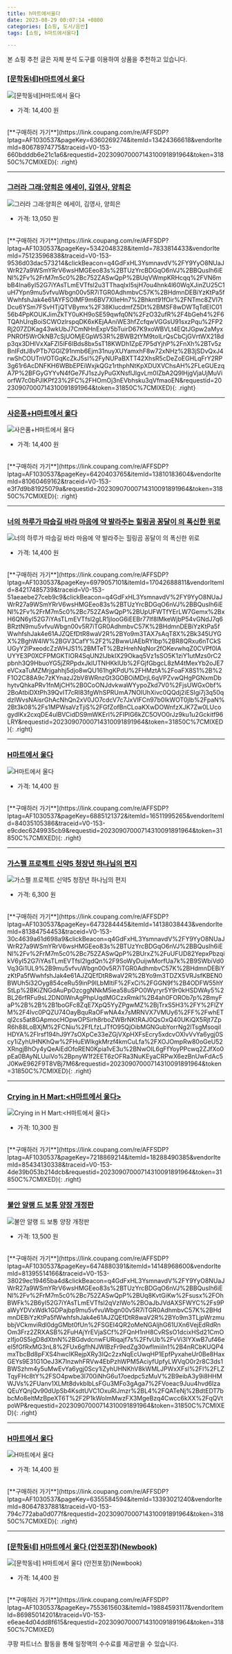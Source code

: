```yaml
---
title: h마트에서울다
date: 2023-08-29 00:07:14 +0800
categories: [쇼핑, 도서/음반]
tags: [쇼핑, h마트에서울다]

---
```


본 쇼핑 추천 글은 자체 분석 도구를 이용하여 상품을 추천하고 있습니다.
### [[문학동네]H마트에서 울다](https://link.coupang.com/re/AFFSDP?lptag=AF1030537&pageKey=6360269274&itemId=13424366618&vendorItemId=80678974775&traceid=V0-153-660bdddb6e21c1a6&requestid=20230907000714310091891964&token=31850C%7CMIXED)
![[문학동네]H마트에서 울다](https://ads-partners.coupang.com/image1/iR8FkGqBiGIQ9FC7iecwcX5-jzyfPeNQ7iAreGMKDgH62J4N1zeg1RZWKADnHcSxgX0lzD0EBz9K2co34ZQ4LPWcMgedjGKTwVyIosJPC5fWhW-l4P2R_CVU8JH8JtuQlAlT8zMwiMEc7W4uQLtLQ9dxWW0FYqPL5YBWDolACrPH4PjVxr13HqOQDQT4tl21399kDVJng_RioVbyplU1PpA6oIcPSmjrgzOMSp_dstLeCy7U7hQ4l8wk9atgzl-N-uYF8uzocgOxw_MclKjwr8w5)
- 가격: 14,400 원
<br>
[**구매하러 가기**](https://link.coupang.com/re/AFFSDP?lptag=AF1030537&pageKey=6360269274&itemId=13424366618&vendorItemId=80678974775&traceid=V0-153-660bdddb6e21c1a6&requestid=20230907000714310091891964&token=31850C%7CMIXED){: .right}
<br>

---

### [그러라 그래:양희은 에세이, 김영사, 양희은](https://link.coupang.com/re/AFFSDP?lptag=AF1030537&pageKey=5342048328&itemId=7833814433&vendorItemId=75123596838&traceid=V0-153-9536d03dac573214&clickBeacon=q4GdFxHL3YsmnavdV%2FY9YyO8NUaJWrR27a9WSmYRrV6wsHMGEeo83s%2BTUzYrcBDGqO6nVJ%2BBQusIh6iENl%2Fv%2FrM7m5c0%2Bc752ZASwQpP%2BUqVWmpKRHcqq%2FVN6mbB4lna6yI52G7iYAsTLmEVTfsl2u3TThaqIxI5sjH7ou4hnk4l60WqXJinZU25C1uH7Ypn9mu5vfvuWbgn00v5R7iTGR0AdhmbvC57K%2BHdmnDEBiYzKtPa5fWwhfshJak4e61AYFSOIMF9m6BV7XIIeHn7%2Bhknt91fOir%2FNTmc8ZVI7tDcu6YSm7FSvHTjQTVBymx%2F38KIucdmfZ5Dt%2BMSF8wDWTqTdEIC0156b4PpKOUKJimZkTY0uKH9oSE59qwfq0N%2FzO32ufR%2F4bGeh4%2F6TQAhUrqBoiSCWOzlrspqDK6xKEjAAniWE3hfZcfqwVGGsU91sxzPqu%2FP2Rj207ZDKag43wkUbJ7CmNHnExpV5bTuirD67K9xoWBVLt4EQtJGpw2aMyxPNR0f5WrOkNB7cSjUOMjEGpW53R%2BWB2tYM9toILrQsCbCjGVrtWX218dp3qx3DHIVxXaFZI5lF6lBds8bx5sT18KWDh1ZpE7P5dYjhP%2FnXh%2BTv5zBnIFdtJ8vPTb7GGlZ91nmb6Ejm31nuyXUYamxhF8w72xNHz%2B3jSDvQxJ4rwShCOUTnVOTGqKcZkJ5sI%2FyNUPaBXTT42XhsR5cDeZoEGHLqFrY2RP3g61r6AcDNFKH6WBbEPEiWxjkQGz1rthphNtKpXDUXVChsAH%2FLeGUEzqA7P%2BFGyGYYvN4fGe7FJ1szJyPuGXNsflJIgvLm0IZbA2Q9lHjgVjaUjMuViorfW7c0bPJIKPf23%2FC%2FHOmOj3nEVbhsku3qVfmaoEN&requestid=20230907000714310091891964&token=31850C%7CMIXED)
![그러라 그래:양희은 에세이, 김영사, 양희은](https://ads-partners.coupang.com/image1/5ZWvRE3eXgvSqHsS5biaTDJYi4d2qUs2B-vYz011kzg5SFkldh9M4u3Lb9zAdPIkHDfPJbRWrM-Yb2bvOydRllNAuollZCWaP3Rh9i9uPLhfW9PmjNTwvPYOIBuEbLidC8QDklt0F7C3ahzIkq0fPsq0DUlOamRV3FuUDd27sIKa3PFLk5Nyp2_tTSSFF3JnqX852DwWbpwmAWxVH8ya9vqRxFgoWvtT3j0O-BzzwPvKDuwZSQxPXyoh_rPd76SC8d5OrF_YxGhzT9NW5GWGEHKM_hhSFREHZDZ-RG2uflY7Kd6e)
- 가격: 13,050 원
<br>
[**구매하러 가기**](https://link.coupang.com/re/AFFSDP?lptag=AF1030537&pageKey=5342048328&itemId=7833814433&vendorItemId=75123596838&traceid=V0-153-9536d03dac573214&clickBeacon=q4GdFxHL3YsmnavdV%2FY9YyO8NUaJWrR27a9WSmYRrV6wsHMGEeo83s%2BTUzYrcBDGqO6nVJ%2BBQusIh6iENl%2Fv%2FrM7m5c0%2Bc752ZASwQpP%2BUqVWmpKRHcqq%2FVN6mbB4lna6yI52G7iYAsTLmEVTfsl2u3TThaqIxI5sjH7ou4hnk4l60WqXJinZU25C1uH7Ypn9mu5vfvuWbgn00v5R7iTGR0AdhmbvC57K%2BHdmnDEBiYzKtPa5fWwhfshJak4e61AYFSOIMF9m6BV7XIIeHn7%2Bhknt91fOir%2FNTmc8ZVI7tDcu6YSm7FSvHTjQTVBymx%2F38KIucdmfZ5Dt%2BMSF8wDWTqTdEIC0156b4PpKOUKJimZkTY0uKH9oSE59qwfq0N%2FzO32ufR%2F4bGeh4%2F6TQAhUrqBoiSCWOzlrspqDK6xKEjAAniWE3hfZcfqwVGGsU91sxzPqu%2FP2Rj207ZDKag43wkUbJ7CmNHnExpV5bTuirD67K9xoWBVLt4EQtJGpw2aMyxPNR0f5WrOkNB7cSjUOMjEGpW53R%2BWB2tYM9toILrQsCbCjGVrtWX218dp3qx3DHIVxXaFZI5lF6lBds8bx5sT18KWDh1ZpE7P5dYjhP%2FnXh%2BTv5zBnIFdtJ8vPTb7GGlZ91nmb6Ejm31nuyXUYamxhF8w72xNHz%2B3jSDvQxJ4rwShCOUTnVOTGqKcZkJ5sI%2FyNUPaBXTT42XhsR5cDeZoEGHLqFrY2RP3g61r6AcDNFKH6WBbEPEiWxjkQGz1rthphNtKpXDUXVChsAH%2FLeGUEzqA7P%2BFGyGYYvN4fGe7FJ1szJyPuGXNsflJIgvLm0IZbA2Q9lHjgVjaUjMuViorfW7c0bPJIKPf23%2FC%2FHOmOj3nEVbhsku3qVfmaoEN&requestid=20230907000714310091891964&token=31850C%7CMIXED){: .right}
<br>

---

### [사은품+H마트에서 울다](https://link.coupang.com/re/AFFSDP?lptag=AF1030537&pageKey=6420403765&itemId=13810183604&vendorItemId=81060469162&traceid=V0-153-e3f7d9b81925079a&requestid=20230907000714310091891964&token=31850C%7CMIXED)
![사은품+H마트에서 울다](https://ads-partners.coupang.com/image1/YHI1up847IaAskRLYARaVF8oD6sqRlFoPKREefCce_TvgKzRT8SgcQ-OLzITHyNDLzJu823wKk1G64otrN735fSGepluLNe73kzNul2UElRSHSjV2K_vC7-NOKtj_-QlAHatEH5XlmiTy_Pzsz-sN3GbfYtw_PG20ztwERNtd-hkGWhieNSFay9deJtDdVdecE2zFwpitM3T9qROTCRTub5pkmQK6xH887MabxGezCMEJVGm0sJmOnV-WHABL5Hsodcfp4sGHXuVuZGUoQGzdVVWEeUdotQtmKVzaRDKu5E=)
- 가격: 14,400 원
<br>
[**구매하러 가기**](https://link.coupang.com/re/AFFSDP?lptag=AF1030537&pageKey=6420403765&itemId=13810183604&vendorItemId=81060469162&traceid=V0-153-e3f7d9b81925079a&requestid=20230907000714310091891964&token=31850C%7CMIXED){: .right}
<br>

---

### [너의 하루가 따숩길 바라 마음에 약 발라주는 힐링곰 꽁달이 의 폭신한 위로](https://link.coupang.com/re/AFFSDP?lptag=AF1030537&pageKey=6979057101&itemId=17042688811&vendorItemId=84217485739&traceid=V0-153-51aeaebe27ceb9c9&clickBeacon=q4GdFxHL3YsmnavdV%2FY9YyO8NUaJWrR27a9WSmYRrV6wsHMGEeo83s%2BTUzYrcBDGqO6nVJ%2BBQusIh6iENl%2Fv%2FrM7m5c0%2Bc752ZASwQpP%2BUpUFWTfYErLW7Gemx%2BxH6QN6yI52G7iYAsTLmEVTfsl2gLR1jIooG6iEEBr77If8lMkeWjbP54vGNdJ7q6BRztN9mu5vfvuWbgn00v5R7iTGR0AdhmbvC57K%2BHdmnDEBiYzKtPa5fWwhfshJak4e61AJZQEfDtR8waV2R%2BYo9m3TAX7sAqT8X%2Bk345UYGX%2BghW4lW%2BGV3CafY%2F2%2BwwUAEbRYIbp%2BR8QRxu6nTCkSUGyY2lPxeodcZzWHJS1%2BMTeT%2BzHrehNqNor2fOKevwhqZ0CVPf0lAUYYE3P0XCFPMGKTlOR4SqUN2lJbkIX29Okaq5Vz1sSO5K1ziY1utMzs0rC2pbnh3Q9HbuoYG5jZRPpdxJklUTNHKklUb%2FGjfGbgcL8zM4tMexYb2oJE7eVCxaTuMZMrjgahhj5djo8wQU161hgKPdU%2FHMztA%2FoaFX8S1%2B%2F1O2C88A9c7zKYnazJ2bV8WRnzGt3GOBOiMDrjL6qVPZvwQHgPGNxmDbhytvQhkaPRv1fnMjCH%2B0CoONJdvkwaWYypoZkd7V0%2FjsUWGxObf%2BoAtbiDXtPh39QvIT7cRI83fgWhSPRUmA7NOIUhXivc0QQdj2iESIgi7j3q50qdzIWvsNAisrGhAcNhQn2xV0JO7cdcV7c7JxVlFCn97b0IkWOT0jlb%2FpaN%2Bt3k08%2Fs1MPWsaVzTjiS%2FGfZofBnCLoaKXwDOWnfzXJK7Zw0LUcogydlKx2cxqDE4uIBVCidDS9mWKErl%2FIPlG6kZC5OVO0rJz9ku1u2Gckitf96LRY&requestid=20230907000714310091891964&token=31850C%7CMIXED)
![너의 하루가 따숩길 바라 마음에 약 발라주는 힐링곰 꽁달이 의 폭신한 위로](https://ads-partners.coupang.com/image1/5U4zizGf8kgzVi0Y5ZCmHf54krWFTJF49JN0M6mgAiI6yqvackg45N7wHrGNOTHy6Zo42ErvgmNvumdh955s0V55zDV00V8A2CDOH8jB4Im2zJWHw_jZYhuWRp1IEx8j1gX_jbTAPnuo58iFYIfofCsnTnmiUXzUWM8sI9M0RMdGuBRUuGPagZQhoFJBwLvVkg1DLGOopg6jkvpVn3kzVc_C3jh31tt_NlS0IIve7LsuMmrV8kX6aI7ahmTH8bCV2YA5aS1Ts88IRt4C9mdWPO8vYtP-LZ0c793txbBrPTu87q1y)
- 가격: 14,400 원
<br>
[**구매하러 가기**](https://link.coupang.com/re/AFFSDP?lptag=AF1030537&pageKey=6979057101&itemId=17042688811&vendorItemId=84217485739&traceid=V0-153-51aeaebe27ceb9c9&clickBeacon=q4GdFxHL3YsmnavdV%2FY9YyO8NUaJWrR27a9WSmYRrV6wsHMGEeo83s%2BTUzYrcBDGqO6nVJ%2BBQusIh6iENl%2Fv%2FrM7m5c0%2Bc752ZASwQpP%2BUpUFWTfYErLW7Gemx%2BxH6QN6yI52G7iYAsTLmEVTfsl2gLR1jIooG6iEEBr77If8lMkeWjbP54vGNdJ7q6BRztN9mu5vfvuWbgn00v5R7iTGR0AdhmbvC57K%2BHdmnDEBiYzKtPa5fWwhfshJak4e61AJZQEfDtR8waV2R%2BYo9m3TAX7sAqT8X%2Bk345UYGX%2BghW4lW%2BGV3CafY%2F2%2BwwUAEbRYIbp%2BR8QRxu6nTCkSUGyY2lPxeodcZzWHJS1%2BMTeT%2BzHrehNqNor2fOKevwhqZ0CVPf0lAUYYE3P0XCFPMGKTlOR4SqUN2lJbkIX29Okaq5Vz1sSO5K1ziY1utMzs0rC2pbnh3Q9HbuoYG5jZRPpdxJklUTNHKklUb%2FGjfGbgcL8zM4tMexYb2oJE7eVCxaTuMZMrjgahhj5djo8wQU161hgKPdU%2FHMztA%2FoaFX8S1%2B%2F1O2C88A9c7zKYnazJ2bV8WRnzGt3GOBOiMDrjL6qVPZvwQHgPGNxmDbhytvQhkaPRv1fnMjCH%2B0CoONJdvkwaWYypoZkd7V0%2FjsUWGxObf%2BoAtbiDXtPh39QvIT7cRI83fgWhSPRUmA7NOIUhXivc0QQdj2iESIgi7j3q50qdzIWvsNAisrGhAcNhQn2xV0JO7cdcV7c7JxVlFCn97b0IkWOT0jlb%2FpaN%2Bt3k08%2Fs1MPWsaVzTjiS%2FGfZofBnCLoaKXwDOWnfzXJK7Zw0LUcogydlKx2cxqDE4uIBVCidDS9mWKErl%2FIPlG6kZC5OVO0rJz9ku1u2Gckitf96LRY&requestid=20230907000714310091891964&token=31850C%7CMIXED){: .right}
<br>

---

### [H마트에서 울다](https://link.coupang.com/re/AFFSDP?lptag=AF1030537&pageKey=6885121372&itemId=16511995265&vendorItemId=84035105386&traceid=V0-153-e9cdec6249935cb9&requestid=20230907000714310091891964&token=31850C%7CMIXED)
![H마트에서 울다](https://ads-partners.coupang.com/image1/SkhnZ1UUSMkBHGgjSpFYKPnMvdGodIaSdHC_M950JTAC4lisNVJ1rM7bJrT8LWIqC7SU715rLhP8SMRW4RZ2xtUyE6Fak7EApyTAD4EWxTYevNOLOHVt-eMpaGsdpT9biRwFfvG4dLCbEXT_9K9zl_H0K19DWh03xK1gt9XUsSGlkLLUq7RDtd3o-fVVOUXielXuBscz32G5bumzlyjb1D2-tZiYVocnv6Gqw0CJHaXskSLI_liWXHm27sZzUGC5If-p9DNRJSgIFMXPiwb0tTn4TADd8tOnI5GW6dYPCw==)
- 가격: 14,400 원
<br>
[**구매하러 가기**](https://link.coupang.com/re/AFFSDP?lptag=AF1030537&pageKey=6885121372&itemId=16511995265&vendorItemId=84035105386&traceid=V0-153-e9cdec6249935cb9&requestid=20230907000714310091891964&token=31850C%7CMIXED){: .right}
<br>

---

### [가스펠 프로젝트 신약5 청장년 하나님의 편지](https://link.coupang.com/re/AFFSDP?lptag=AF1030537&pageKey=6473284445&itemId=14138038443&vendorItemId=81384754453&traceid=V0-153-30c4639a61d698a9&clickBeacon=q4GdFxHL3YsmnavdV%2FY9YyO8NUaJWrR27a9WSmYRrV6wsHMGEeo83s%2BTUzYrcBDGqO6nVJ%2BBQusIh6iENl%2Fv%2FrM7m5c0%2Bc752ZASwQpP%2BUrxZ%2FuUFUD82YepxPbzqikV6yI52G7iYAsTLmEVTfsl2lgdQn%2F9SoWyDuijwMorfUa7k%2B9SWbiVd0Vq3Gi1UL9%2B9mu5vfvuWbgn00v5R7iTGR0AdhmbvC57K%2BHdmnDEBiYzKtPa5fWwhfshJak4e61AJZQEfDtR8waV2R%2BYo9m3TDZX5VRJsfKBEN0BWUh5i32Oyg854ceRu59inP9ILbMItiF%2FxCi%2FGGN9f%2B4ODFW55hYStLp%2BKiZNGdAuPpOzcggNNkM5iea58uSPO0Wyryr5Y9r0kHSDWAy5%2BL26rfRFu9sL2DN0lWnAgPhpUqdMGCzxRmkI%2B4ah0FOROb7p%2BmyFaP%2B%2B%2B1boGFc8ZqE7XpQ5YyZPgwMZ%2BjTrxS5H3%2FY%2FlZYM%2F4Ivc0PQZU74OayBquRaOFwNA4x7sMRNVX7VMUy6%2FF%2FwhETql2cs5at8GApmocHOpwOPSirh8rboZWBrNKtRAJ0QsOxQ40UKiQX5Rjt7ZpR6h88LoBXjM%2FCNiu%2FfLfzLJTfO95QjOibMGNGubYorrNg2lTsgMsoqiIHDYA%2Flrsf194hJ9Y7sOXpCe33eZGjVXpHXFsEcry5xdcvOXlvVvYa6ygj0Scy1iZyhUHNKhQw%2FHuEWlkgkMrzf4kmCuLfa%2FXOJOmpRw80oGeU52XRngjBhOy4yQeAiEdOfoREN0Kpia1vE3u%2BNwOlL6gFfYoyPPcwq2ZJfXo0pEa0BAyNLUuiVo%2BpnyW1f2EET6zOFRa3NuKEyaCRPwX6ezBnUwFdAc5J0KwE962F9T8VBj7M6&requestid=20230907000714310091891964&token=31850C%7CMIXED)
![가스펠 프로젝트 신약5 청장년 하나님의 편지](https://ads-partners.coupang.com/image1/R6v6n7tj65i0LU6_RxJGFczewv22UtrjvMYT52B9UEKrOv3NnNifXETpPrueu2nMw6FqFsirKEC3icUvzhGY6VFq-zZVqyk_XB-PAhnigRuhoy1HRp59AcsR09EHqZBXL1qfi3sXTLHq1xSFfBsqMNDeC8iRWEoJhkqIMAvPUcI_b1LCo882yB-sDZ3R-0Bzq7RIsb_Rp6bTChP7zolkko2rdMtNRozvlLGckvepCxqVyNxJpbXYP0K8_CtvUygRiP8H3UHirDfBQixzZahGzF8b1FE27nE9Sz2z2b6weE2W0hGkGjA=)
- 가격: 6,300 원
<br>
[**구매하러 가기**](https://link.coupang.com/re/AFFSDP?lptag=AF1030537&pageKey=6473284445&itemId=14138038443&vendorItemId=81384754453&traceid=V0-153-30c4639a61d698a9&clickBeacon=q4GdFxHL3YsmnavdV%2FY9YyO8NUaJWrR27a9WSmYRrV6wsHMGEeo83s%2BTUzYrcBDGqO6nVJ%2BBQusIh6iENl%2Fv%2FrM7m5c0%2Bc752ZASwQpP%2BUrxZ%2FuUFUD82YepxPbzqikV6yI52G7iYAsTLmEVTfsl2lgdQn%2F9SoWyDuijwMorfUa7k%2B9SWbiVd0Vq3Gi1UL9%2B9mu5vfvuWbgn00v5R7iTGR0AdhmbvC57K%2BHdmnDEBiYzKtPa5fWwhfshJak4e61AJZQEfDtR8waV2R%2BYo9m3TDZX5VRJsfKBEN0BWUh5i32Oyg854ceRu59inP9ILbMItiF%2FxCi%2FGGN9f%2B4ODFW55hYStLp%2BKiZNGdAuPpOzcggNNkM5iea58uSPO0Wyryr5Y9r0kHSDWAy5%2BL26rfRFu9sL2DN0lWnAgPhpUqdMGCzxRmkI%2B4ah0FOROb7p%2BmyFaP%2B%2B%2B1boGFc8ZqE7XpQ5YyZPgwMZ%2BjTrxS5H3%2FY%2FlZYM%2F4Ivc0PQZU74OayBquRaOFwNA4x7sMRNVX7VMUy6%2FF%2FwhETql2cs5at8GApmocHOpwOPSirh8rboZWBrNKtRAJ0QsOxQ40UKiQX5Rjt7ZpR6h88LoBXjM%2FCNiu%2FfLfzLJTfO95QjOibMGNGubYorrNg2lTsgMsoqiIHDYA%2Flrsf194hJ9Y7sOXpCe33eZGjVXpHXFsEcry5xdcvOXlvVvYa6ygj0Scy1iZyhUHNKhQw%2FHuEWlkgkMrzf4kmCuLfa%2FXOJOmpRw80oGeU52XRngjBhOy4yQeAiEdOfoREN0Kpia1vE3u%2BNwOlL6gFfYoyPPcwq2ZJfXo0pEa0BAyNLUuiVo%2BpnyW1f2EET6zOFRa3NuKEyaCRPwX6ezBnUwFdAc5J0KwE962F9T8VBj7M6&requestid=20230907000714310091891964&token=31850C%7CMIXED){: .right}
<br>

---

### [Crying in H Mart:<H마트에서 울다>](https://link.coupang.com/re/AFFSDP?lptag=AF1030537&pageKey=7218869214&itemId=18288490385&vendorItemId=85434130338&traceid=V0-153-4de39b053b214dcb&requestid=20230907000714310091891964&token=31850C%7CMIXED)
![Crying in H Mart:<H마트에서 울다>](https://ads-partners.coupang.com/image1/DcAPThCvNmv-oS6IDS1lrfXoBVcendW1cYScPuHHZTlL_ILKxEWYWXL4_RZXd1x44YZUbEIneQ5MhT2G5rW-Ti5qXHUZh6yzETFpWf0Br8CzcBW_baBE6R3ihkJ7Zuq9wglyd4tcdMSGSG-YNZSb52Zioam8S4ZnsjN9mEgHLKqq-DlOyr2u14P4pWwbrHewk3Bn5aMhIUDy59CbKEgX5rTw4a57I6NmZUdPRc46tPEDp7TBl0RuPgyuZ9qU2esRdh2PSLHAoL186GHE8Mc0bW9b66rFzp5KXlqovAGATg==)
- 가격: 10,300 원
<br>
[**구매하러 가기**](https://link.coupang.com/re/AFFSDP?lptag=AF1030537&pageKey=7218869214&itemId=18288490385&vendorItemId=85434130338&traceid=V0-153-4de39b053b214dcb&requestid=20230907000714310091891964&token=31850C%7CMIXED){: .right}
<br>

---

### [불안 알랭 드 보통 양장 개정판](https://link.coupang.com/re/AFFSDP?lptag=AF1030537&pageKey=6474880391&itemId=14148968600&vendorItemId=81395514166&traceid=V0-153-38029ec19465ba4d&clickBeacon=q4GdFxHL3YsmnavdV%2FY9YyO8NUaJWrR27a9WSmYRrV6wsHMGEeo83s%2BTUzYrcBDGqO6nVJ%2BBQusIh6iENl%2Fv%2FrM7m5c0%2Bc752ZASwQpP%2BUq8KvtGiKw%2Fsusx%2FOhBWFk%2B6yI52G7iYAsTLmEVTfsl2qVzIWo%2BOaJbJVdAXSFWYC%2Fs9PaWyYDVxWdk1GDPajbp9mu5vfvuWbgn00v5R7iTGR0AdhmbvC57K%2BHdmnDEBiYzKtPa5fWwhfshJak4e61AJZQEfDtR8waV2R%2BYo9m3TLjpWrzmubbjVCkmviRdl0dgGMbt0fUn%2FSGEI4QR2oMeNGAljhG61UXn6VejEdRdRnOm3Frz2ZRXASB%2FuHAjYrEVjaSCf%2FQnH1nH8CvRSsO1dcixHSd21CmOzIfjo0S5igD8dXtnN%2BGdvdcnwFURiqajf7s%2FfvUb%2FvVi3lYXwB7uf46eeI5fGfRxMG3nL8%2FUx6gfhNJWlBzFr9edZg30wfImiiln1%2B4nRCbKUQP4mxTbcBd8pFXS4hwclKRejpXRy3IQc2zxNqEcUwqHP1EpfPyxaheUr0Be8HaxGEYs9E31G1OeJ3K7lnzwhFRVw4EbPzhWPM5AciyfUpfyLWVqO0r2r8C3ds1BWSzhm4y5uMwEvYa6ygj0Scy1iZyhUHNKhV8kWMLJPWxXFsl%2FI%2FLZTqyFHc8tY%2FSO4pwbe3l700iNhG6u17oedpc5zMuV%2B9eibA3y9i8HHMWJVs%2FUanv1XLMt8dvkblbLsFGu3MFo3gAga7%2FVoeac9Juu4hvd6IzaQEuYQnjQv90dUpSb4KsdtUVC1OxuRlJmzr%2BL4%2FQATeNj%2BdtEDT7bbcMo8eltMzBpeXT6T%2F2P1kWolmMwzFX3MgeBzq4Cwcc6kXX%2FqQVtpoWP&requestid=20230907000714310091891964&token=31850C%7CMIXED)
![불안 알랭 드 보통 양장 개정판](https://ads-partners.coupang.com/image1/ePuXd_Yv61VpAivneG5OTAe0j-1PRQwrikkfAprFs387SjBqqNyLF-laGTT_3VN5ISGrVu4LMKpWA-JBRH_RFzZeC3HKB-pdGNNJjmy8VXQ1_ORZyp5V--rdbEo3MqIZK4mkSBWSAny3x7E9I4cMFFmWQ1igKJ13hchX-3s0VXpajrB112NkhJGXBbW75BB55sdpg3EO2M6pr1FZqzDrOuk_c1ne1OZ6CKBNWIR62Dn67X5vRtZchxDyFbstNvFmhOziHauB-UjF_ZfQ1-w5C3TkuUc4S3nPD3HbMAmLrXVwtw4M)
- 가격: 13,500 원
<br>
[**구매하러 가기**](https://link.coupang.com/re/AFFSDP?lptag=AF1030537&pageKey=6474880391&itemId=14148968600&vendorItemId=81395514166&traceid=V0-153-38029ec19465ba4d&clickBeacon=q4GdFxHL3YsmnavdV%2FY9YyO8NUaJWrR27a9WSmYRrV6wsHMGEeo83s%2BTUzYrcBDGqO6nVJ%2BBQusIh6iENl%2Fv%2FrM7m5c0%2Bc752ZASwQpP%2BUq8KvtGiKw%2Fsusx%2FOhBWFk%2B6yI52G7iYAsTLmEVTfsl2qVzIWo%2BOaJbJVdAXSFWYC%2Fs9PaWyYDVxWdk1GDPajbp9mu5vfvuWbgn00v5R7iTGR0AdhmbvC57K%2BHdmnDEBiYzKtPa5fWwhfshJak4e61AJZQEfDtR8waV2R%2BYo9m3TLjpWrzmubbjVCkmviRdl0dgGMbt0fUn%2FSGEI4QR2oMeNGAljhG61UXn6VejEdRdRnOm3Frz2ZRXASB%2FuHAjYrEVjaSCf%2FQnH1nH8CvRSsO1dcixHSd21CmOzIfjo0S5igD8dXtnN%2BGdvdcnwFURiqajf7s%2FfvUb%2FvVi3lYXwB7uf46eeI5fGfRxMG3nL8%2FUx6gfhNJWlBzFr9edZg30wfImiiln1%2B4nRCbKUQP4mxTbcBd8pFXS4hwclKRejpXRy3IQc2zxNqEcUwqHP1EpfPyxaheUr0Be8HaxGEYs9E31G1OeJ3K7lnzwhFRVw4EbPzhWPM5AciyfUpfyLWVqO0r2r8C3ds1BWSzhm4y5uMwEvYa6ygj0Scy1iZyhUHNKhV8kWMLJPWxXFsl%2FI%2FLZTqyFHc8tY%2FSO4pwbe3l700iNhG6u17oedpc5zMuV%2B9eibA3y9i8HHMWJVs%2FUanv1XLMt8dvkblbLsFGu3MFo3gAga7%2FVoeac9Juu4hvd6IzaQEuYQnjQv90dUpSb4KsdtUVC1OxuRlJmzr%2BL4%2FQATeNj%2BdtEDT7bbcMo8eltMzBpeXT6T%2F2P1kWolmMwzFX3MgeBzq4Cwcc6kXX%2FqQVtpoWP&requestid=20230907000714310091891964&token=31850C%7CMIXED){: .right}
<br>

---

### [H마트에서 울다](https://link.coupang.com/re/AFFSDP?lptag=AF1030537&pageKey=6355584594&itemId=13393021240&vendorItemId=80647837881&traceid=V0-153-794c772aba0d077f&requestid=20230907000714310091891964&token=31850C%7CMIXED)
![H마트에서 울다](https://ads-partners.coupang.com/image1/wW3aERLwMZr-thAwwa2q-6-SGF6zfQyyzNfHFrYukiMZbhSJHRM79s1wM8SN6eKtP7htkEIp31ouWDCUl6uAfO5-PciKh6vu0YXN5ODt7ALI95LFvP132aqswyYiwPu21op43xR-TVslcYob8CcFqFjQaFdiwAIC46qDGle9oVNuITHBz1A18lrsT_pQqbZLXUYzymOhpcC1enshDCzeCjILgr5_bbis_b-uVJDw7ZJn4L7bWSK09GGFEu3qepaRTFttNhm6yQI-ZuCtIdaaZmSIiCfogiVUSwIKX7kZmg==)
- 가격: 14,400 원
<br>
[**구매하러 가기**](https://link.coupang.com/re/AFFSDP?lptag=AF1030537&pageKey=6355584594&itemId=13393021240&vendorItemId=80647837881&traceid=V0-153-794c772aba0d077f&requestid=20230907000714310091891964&token=31850C%7CMIXED){: .right}
<br>

---

### [[문학동네] H마트에서 울다 (안전포장)(Newbook)](https://link.coupang.com/re/AFFSDP?lptag=AF1030537&pageKey=7553615603&itemId=19884593117&vendorItemId=86985014201&traceid=V0-153-e6eae4d04dd8f615&requestid=20230907000714310091891964&token=31850C%7CMIXED)
![[문학동네] H마트에서 울다 (안전포장)(Newbook)](https://ads-partners.coupang.com/image1/s3qb3lLMfJ3Ibz6ks-rXFc9TUKMU6Za0J2MgGe-SJjhb9yHjojVlHVFfElh_D8WeWyubVjDKOtpEScseR9MsJGLcofrNZLPNJRuADiqPsTGxyy1ItGOu-PyYS9rBpMyVjYbQedyTRoHBrC78ZT9DC3JA76Hk868uxBgICAoH-kMMFMwiOwsHUBMOBoqzVAHJSc1PJc2qHEs1x3dDiLItgI7Zprc7S1FdAVYkUpWLzHZPE0zHRHdsKaRrnimb__VOzXrhtcg-VnXSXO7_N-PnAStu8eGMR3Z7n5oTUPKrQ4Q=)
- 가격: 14,400 원
<br>
[**구매하러 가기**](https://link.coupang.com/re/AFFSDP?lptag=AF1030537&pageKey=7553615603&itemId=19884593117&vendorItemId=86985014201&traceid=V0-153-e6eae4d04dd8f615&requestid=20230907000714310091891964&token=31850C%7CMIXED)


쿠팡 파트너스 활동을 통해 일정액의 수수료를 제공받을 수 있습니다.
